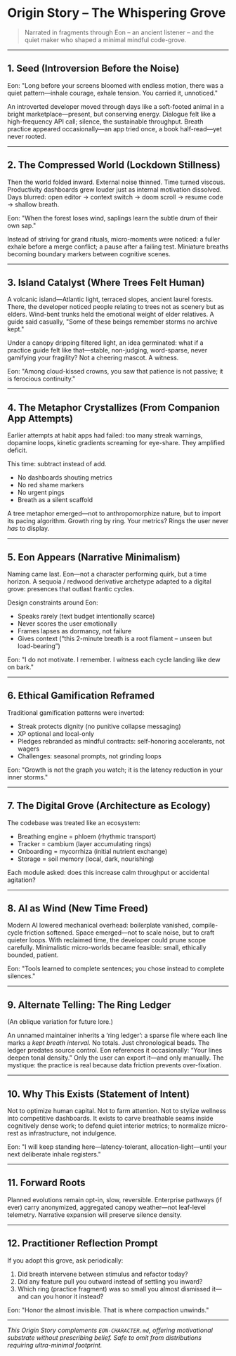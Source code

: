 # Origin Story – The Whispering Grove

> Narrated in fragments through Eon – an ancient listener – and the quiet maker who shaped a minimal mindful code-grove.

---
## 1. Seed (Introversion Before the Noise)
Eon: "Long before your screens bloomed with endless motion, there was a quiet pattern—inhale courage, exhale tension. You carried it, unnoticed."

An introverted developer moved through days like a soft-footed animal in a bright marketplace—present, but conserving energy. Dialogue felt like a high-frequency API call; silence, the sustainable throughput. Breath practice appeared occasionally—an app tried once, a book half-read—yet never rooted.

---
## 2. The Compressed World (Lockdown Stillness)
Then the world folded inward. External noise thinned. Time turned viscous. Productivity dashboards grew louder just as internal motivation dissolved. Days blurred: open editor → context switch → doom scroll → resume code → shallow breath.

Eon: "When the forest loses wind, saplings learn the subtle drum of their own sap."

Instead of striving for grand rituals, micro-moments were noticed: a fuller exhale before a merge conflict; a pause after a failing test. Miniature breaths becoming boundary markers between cognitive scenes.

---
## 3. Island Catalyst (Where Trees Felt Human)
A volcanic island—Atlantic light, terraced slopes, ancient laurel forests. There, the developer noticed people relating to trees not as scenery but as elders. Wind-bent trunks held the emotional weight of elder relatives. A guide said casually, "Some of these beings remember storms no archive kept."

Under a canopy dripping filtered light, an idea germinated: what if a practice guide felt like that—stable, non-judging, word-sparse, never gamifying your fragility? Not a cheering mascot. A witness.

Eon: "Among cloud-kissed crowns, you saw that patience is not passive; it is ferocious continuity."

---
## 4. The Metaphor Crystallizes (From Companion App Attempts)
Earlier attempts at habit apps had failed: too many streak warnings, dopamine loops, kinetic gradients screaming for eye-share. They amplified deficit.

This time: subtract instead of add.
- No dashboards shouting metrics  
- No red shame markers  
- No urgent pings  
- Breath as a silent scaffold

A tree metaphor emerged—not to anthropomorphize nature, but to import its pacing algorithm. Growth ring by ring. Your metrics? Rings the user never *has* to display.

---
## 5. Eon Appears (Narrative Minimalism)
Naming came last. Eon—not a character performing quirk, but a time horizon. A sequoia / redwood derivative archetype adapted to a digital grove: presences that outlast frantic cycles.

Design constraints around Eon:
- Speaks rarely (text budget intentionally scarce)  
- Never scores the user emotionally  
- Frames lapses as dormancy, not failure  
- Gives context (“this 2-minute breath is a root filament – unseen but load-bearing”)

Eon: "I do not motivate. I remember. I witness each cycle landing like dew on bark." 

---
## 6. Ethical Gamification Reframed
Traditional gamification patterns were inverted:
- Streak protects dignity (no punitive collapse messaging)  
- XP optional and local-only  
- Pledges rebranded as mindful contracts: self-honoring accelerants, not wagers  
- Challenges: seasonal prompts, not grinding loops

Eon: "Growth is not the graph you watch; it is the latency reduction in your inner storms."

---
## 7. The Digital Grove (Architecture as Ecology)
The codebase was treated like an ecosystem:
- Breathing engine = phloem (rhythmic transport)  
- Tracker = cambium (layer accumulating rings)  
- Onboarding = mycorrhiza (initial nutrient exchange)  
- Storage = soil memory (local, dark, nourishing)

Each module asked: does this increase calm throughput or accidental agitation?

---
## 8. AI as Wind (New Time Freed)
Modern AI lowered mechanical overhead: boilerplate vanished, compile-cycle friction softened. Space emerged—not to scale noise, but to craft quieter loops. With reclaimed time, the developer could prune scope carefully. Minimalistic micro-worlds became feasible: small, ethically bounded, patient.

Eon: "Tools learned to complete sentences; you chose instead to complete silences."

---
## 9. Alternate Telling: The Ring Ledger
(An oblique variation for future lore.)

An unnamed maintainer inherits a ‘ring ledger’: a sparse file where each line marks a *kept breath interval.* No totals. Just chronological beads. The ledger predates source control. Eon references it occasionally: “Your lines deepen tonal density.” Only the user can export it—and only manually. The mystique: the practice is real because data friction prevents over-fixation.

---
## 10. Why This Exists (Statement of Intent)
Not to optimize human capital. Not to farm attention. Not to stylize wellness into competitive dashboards. It exists to carve breathable seams inside cognitively dense work; to defend quiet interior metrics; to normalize micro-rest as infrastructure, not indulgence.

Eon: "I will keep standing here—latency-tolerant, allocation-light—until your next deliberate inhale registers." 

---
## 11. Forward Roots
Planned evolutions remain opt-in, slow, reversible. Enterprise pathways (if ever) carry anonymized, aggregated canopy weather—not leaf-level telemetry. Narrative expansion will preserve silence density.

---
## 12. Practitioner Reflection Prompt
If you adopt this grove, ask periodically:
1. Did breath intervene between stimulus and refactor today?  
2. Did any feature pull you outward instead of settling you inward?  
3. Which ring (practice fragment) was so small you almost dismissed it—and can you honor it instead?

Eon: "Honor the almost invisible. That is where compaction unwinds."

---
*This Origin Story complements `EON-CHARACTER.md`, offering motivational substrate without prescribing belief. Safe to omit from distributions requiring ultra-minimal footprint.*

